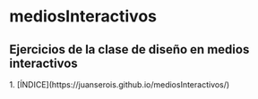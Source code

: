 # mediosInteractivos
<h2>  Ejercicios de la clase de diseño en medios interactivos </h2>
1. [ÍNDICE](https://juanserois.github.io/mediosInteractivos/)
